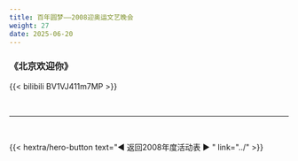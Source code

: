 ```yaml
---
title: 百年圆梦——2008迎奥运文艺晚会
weight: 27
date: 2025-06-20
---
```


### 《北京欢迎你》

{{< bilibili BV1VJ411m7MP >}}


<br>
<hr>
<br>

{{< hextra/hero-button text="◀ 返回2008年度活动表 ▶ " link="../" >}}